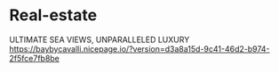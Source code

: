 # Real-estate
ULTIMATE SEA VIEWS, UNPARALLELED LUXURY
https://baybycavalli.nicepage.io/?version=d3a8a15d-9c41-46d2-b974-2f5fce7fb8be

